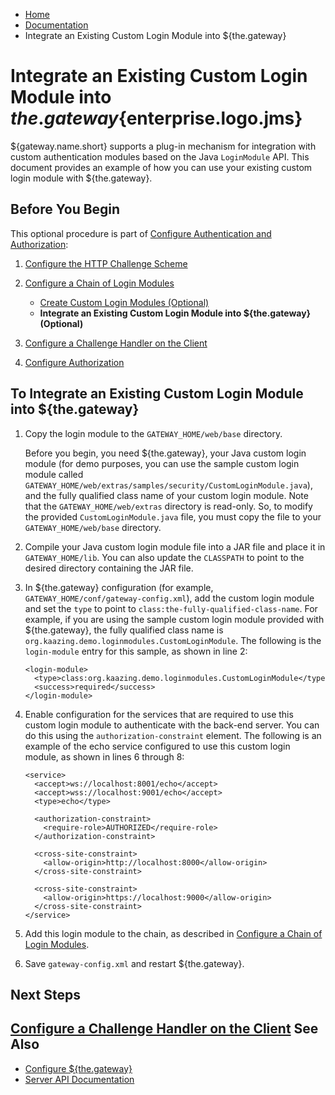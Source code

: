 -   [Home](../../index.md)
-   [Documentation](../index.md)
-   Integrate an Existing Custom Login Module into ${the.gateway}

<a name="existing_lm"></a>Integrate an Existing Custom Login Module into ${the.gateway}${enterprise.logo.jms}
=============================================================================================================

${gateway.name.short} supports a plug-in mechanism for integration with custom authentication modules based on the Java `LoginModule` API. This document provides an example of how you can use your existing custom login module with ${the.gateway}.

Before You Begin
----------------

This optional procedure is part of [Configure Authentication and Authorization](o_aaa_config_authentication.md):

1.  [Configure the HTTP Challenge Scheme](p_aaa_config_authscheme.md)
2.  [Configure a Chain of Login Modules](p_aaa_config_lm.md)
    -   [Create Custom Login Modules (Optional)](p_aaa_config_custom_lm.md)
    -   **Integrate an Existing Custom Login Module into ${the.gateway} (Optional)**

3.  [Configure a Challenge Handler on the Client](p_aaa_config_ch.md)
4.  [Configure Authorization](p_aaa_config_authorization.md)

To Integrate an Existing Custom Login Module into ${the.gateway}
----------------------------------------------------------------

1.  Copy the login module to the `GATEWAY_HOME/web/base` directory.

    Before you begin, you need ${the.gateway}, your Java custom login module (for demo purposes, you can use the sample custom login module called `GATEWAY_HOME/web/extras/samples/security/CustomLoginModule.java`), and the fully qualified class name of your custom login module. Note that the `GATEWAY_HOME/web/extras` directory is read-only. So, to modify the provided `CustomLoginModule.java` file, you must copy the file to your `GATEWAY_HOME/web/base` directory.

2.  Compile your Java custom login module file into a JAR file and place it in `GATEWAY_HOME/lib`. You can also update the `CLASSPATH` to point to the desired directory containing the JAR file.
3.  In ${the.gateway} configuration (for example, `GATEWAY_HOME/conf/gateway-config.xml`), add the custom login module and set the `type` to point to `class:the-fully-qualified-class-name`. For example, if you are using the sample custom login module provided with ${the.gateway}, the fully qualified class name is `org.kaazing.demo.loginmodules.CustomLoginModule`. The following is the `login-module` entry for this sample, as shown in line 2:

    ``` auto-links:
    <login-module>
      <type>class:org.kaazing.demo.loginmodules.CustomLoginModule</type>
      <success>required</success>
    </login-module>
    ```

4.  Enable configuration for the services that are required to use this custom login module to authenticate with the back-end server. You can do this using the `authorization-constraint` element. The following is an example of the echo service configured to use this custom login module, as shown in lines 6 through 8:

    ``` auto-links:
    <service>
      <accept>ws://localhost:8001/echo</accept>
      <accept>wss://localhost:9001/echo</accept>
      <type>echo</type>
      
      <authorization-constraint>
        <require-role>AUTHORIZED</require-role>
      </authorization-constraint>
      
      <cross-site-constraint>
        <allow-origin>http://localhost:8000</allow-origin>
      </cross-site-constraint>
      
      <cross-site-constraint>
        <allow-origin>https://localhost:9000</allow-origin>
      </cross-site-constraint>
    </service>
    ```

5.  Add this login module to the chain, as described in [Configure a Chain of Login Modules](p_aaa_config_lm.md).
6.  Save `gateway-config.xml` and restart ${the.gateway}.

Next Steps
----------

[Configure a Challenge Handler on the Client](p_aaa_config_ch.md)
<a name="seealso"></a>See Also
------------------------------

-   [Configure ${the.gateway}](../admin-reference/o_conf_checklist.md)
-   [Server API Documentation](../index.md#server_api_topics)


